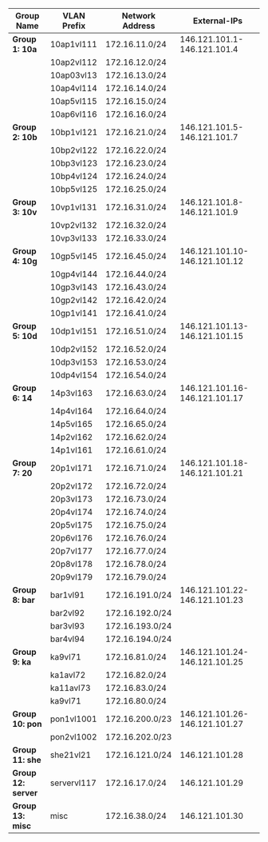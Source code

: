 | Group Name  | VLAN Prefix | Network Address    | External-IPs          |
|-------------|-------------|--------------------|-----------------------|
| **Group 1: 10a**     | 10ap1vl111  | 172.16.11.0/24     | 146.121.101.1-146.121.101.4 |
|                         | 10ap2vl112  | 172.16.12.0/24     |                         |
|                         | 10ap03vl13  | 172.16.13.0/24     |                         |
|                         | 10ap4vl114  | 172.16.14.0/24     |                         |
|                         | 10ap5vl115  | 172.16.15.0/24     |                         |
|                         | 10ap6vl116  | 172.16.16.0/24     |                         |
| **Group 2: 10b**     | 10bp1vl121  | 172.16.21.0/24     | 146.121.101.5-146.121.101.7 |
|                         | 10bp2vl122  | 172.16.22.0/24     |                         |
|                         | 10bp3vl123  | 172.16.23.0/24     |                         |
|                         | 10bp4vl124  | 172.16.24.0/24     |                         |
|                         | 10bp5vl125  | 172.16.25.0/24     |                         |
| **Group 3: 10v**     | 10vp1vl131  | 172.16.31.0/24     | 146.121.101.8-146.121.101.9 |
|                         | 10vp2vl132  | 172.16.32.0/24     |                         |
|                         | 10vp3vl133  | 172.16.33.0/24     |                         |
| **Group 4: 10g**     | 10gp5vl145  | 172.16.45.0/24     | 146.121.101.10-146.121.101.12 |
|                         | 10gp4vl144  | 172.16.44.0/24     |                         |
|                         | 10gp3vl143  | 172.16.43.0/24     |                         |
|                         | 10gp2vl142  | 172.16.42.0/24     |                         |
|                         | 10gp1vl141  | 172.16.41.0/24     |                         |
| **Group 5: 10d**     | 10dp1vl151  | 172.16.51.0/24     | 146.121.101.13-146.121.101.15 |
|                         | 10dp2vl152  | 172.16.52.0/24     |                         |
|                         | 10dp3vl153  | 172.16.53.0/24     |                         |
|                         | 10dp4vl154  | 172.16.54.0/24     |                         |
| **Group 6: 14**     | 14p3vl163   | 172.16.63.0/24     | 146.121.101.16-146.121.101.17 |
|                         | 14p4vl164   | 172.16.64.0/24     |                         |
|                         | 14p5vl165   | 172.16.65.0/24     |                         |
|                         | 14p2vl162   | 172.16.62.0/24     |                         |
|                         | 14p1vl161   | 172.16.61.0/24     |                         |
| **Group 7: 20**     | 20p1vl171   | 172.16.71.0/24     | 146.121.101.18-146.121.101.21 |
|                         | 20p2vl172   | 172.16.72.0/24     |                         |
|                         | 20p3vl173   | 172.16.73.0/24     |                         |
|                         | 20p4vl174   | 172.16.74.0/24     |                         |
|                         | 20p5vl175   | 172.16.75.0/24     |                         |
|                         | 20p6vl176   | 172.16.76.0/24     |                         |
|                         | 20p7vl177   | 172.16.77.0/24     |                         |
|                         | 20p8vl178   | 172.16.78.0/24     |                         |
|                         | 20p9vl179   | 172.16.79.0/24     |                         |
| **Group 8: bar**     | bar1vl91    | 172.16.191.0/24    | 146.121.101.22-146.121.101.23 |
|                         | bar2vl92    | 172.16.192.0/24    |                         |
|                         | bar3vl93    | 172.16.193.0/24    |                         |
|                         | bar4vl94    | 172.16.194.0/24    |                         |
| **Group 9: ka**     | ka9vl71     | 172.16.81.0/24     | 146.121.101.24-146.121.101.25 |
|                         | ka1avl72    | 172.16.82.0/24     |                         |
|                         | ka11avl73   | 172.16.83.0/24     |                         |
|                         | ka9vl71     | 172.16.80.0/24     |                         |
| **Group 10: pon**    | pon1vl1001  | 172.16.200.0/23    | 146.121.101.26-146.121.101.27 |
|                         | pon2vl1002  | 172.16.202.0/23    |                         |
| **Group 11: she**    | she21vl21   | 172.16.121.0/24    | 146.121.101.28 |
| **Group 12: server** | servervl117 | 172.16.17.0/24     | 146.121.101.29 |
| **Group 13: misc**   | misc        | 172.16.38.0/24     | 146.121.101.30 |

